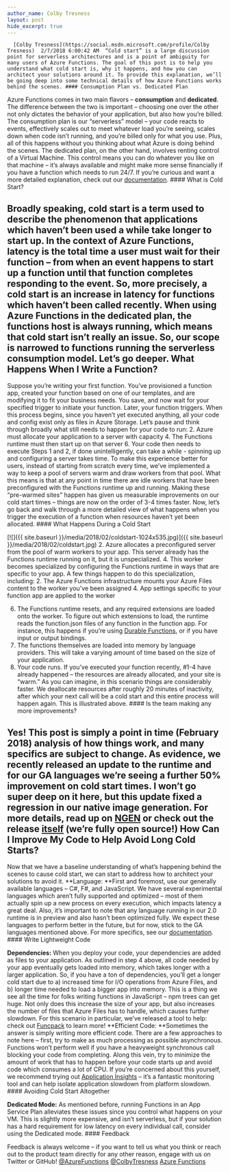 ```yaml
---
author_name: Colby Tresness
layout: post
hide_excerpt: true
---
```

      [Colby Tresness](https://social.msdn.microsoft.com/profile/Colby Tresness)  2/7/2018 6:00:42 AM  “Cold start” is a large discussion point for serverless architectures and is a point of ambiguity for many users of Azure Functions. The goal of this post is to help you understand what cold start is, why it happens, and how you can architect your solutions around it. To provide this explanation, we’ll be going deep into some technical details of how Azure Functions works behind the scenes. #### Consumption Plan vs. Dedicated Plan

 Azure Functions comes in two main flavors – **consumption** and **dedicated**. The difference between the two is important – choosing one over the other not only dictates the behavior of your application, but also how you’re billed. The consumption plan is our “serverless” model – your code reacts to events, effectively scales out to meet whatever load you’re seeing, scales down when code isn’t running, and you’re billed only for what you use. Plus, all of this happens without you thinking about what Azure is doing behind the scenes. The dedicated plan, on the other hand, involves renting control of a Virtual Machine. This control means you can do whatever you like on that machine – it’s always available and might make more sense financially if you have a function which needs to run 24/7. If you’re curious and want a more detailed explanation, check out our [documentation](https://docs.microsoft.com/en-us/azure/azure-functions/functions-scale). #### What is Cold Start?

 Broadly speaking, cold start is a term used to describe the phenomenon that applications which haven’t been used a while take longer to start up. In the context of Azure Functions, latency is the total time a user must wait for their function – from when an event happens to start up a function until that function completes responding to the event. So, more precisely, a cold start is an increase in latency for functions which haven’t been called recently. When using Azure Functions in the dedicated plan, the functions host is always running, which means that cold start isn’t really an issue. So, our scope is narrowed to functions running the serverless consumption model. Let’s go deeper. What Happens When I Write a Function?
-------------------------------------

 Suppose you’re writing your first function. You’ve provisioned a function app, created your function based on one of our templates, and are modifying it to fit your business needs. You save, and now wait for your specified trigger to initiate your function. Later, your function triggers. When this process begins, since you haven’t yet executed anything, all your code and config exist only as files in Azure Storage. Let’s pause and think through broadly what still needs to happen for your code to run:  2. Azure must allocate your application to a server with capacity
 4. The Functions runtime must then start up on that server
 6. Your code then needs to execute
  Steps 1 and 2, if done unintelligently, can take a while - spinning up and configuring a server takes time. To make this experience better for users, instead of starting from scratch every time, we’ve implemented a way to keep a pool of servers warm and draw workers from that pool. What this means is that at any point in time there are idle workers that have been preconfigured with the Functions runtime up and running. Making these “pre-warmed sites” happen has given us measurable improvements on our cold start times – things are now on the order of 3-4 times faster. Now, let’s go back and walk through a more detailed view of what happens when you trigger the execution of a function when resources haven’t yet been allocated. #### What Happens During a Cold Start

 [![]({{ site.baseurl }}/media/2018/02/coldstart-1024x535.jpg)]({{ site.baseurl }}/media/2018/02/coldstart.jpg)  2. Azure allocates a preconfigured server from the pool of warm workers to your app. This server already has the Functions runtime running on it, but it is unspecialized.
 4. This worker becomes specialized by configuring the Functions runtime in ways that are specific to your app. A few things happen to do this specialization, including: 
	 2. The Azure Functions infrastructure mounts your Azure Files content to the worker you’ve been assigned
	 4. App settings specific to your function app are applied to the worker
	  
 6. The Functions runtime resets, and any required extensions are loaded onto the worker. To figure out which extensions to load, the runtime reads the function.json files of any function in the function app. For instance, this happens if you’re using [Durable Functions](https://docs.microsoft.com/en-us/azure/azure-functions/durable-functions-overview), or if you have input or output bindings.
 8. The functions themselves are loaded into memory by language providers. This will take a varying amount of time based on the size of your application.
 10. Your code runs.
  If you’ve executed your function recently, #1-4 have already happened – the resources are already allocated, and your site is “warm.” As you can imagine, in this scenario things are considerably faster. We deallocate resources after roughly 20 minutes of inactivity, after which your next call will be a cold start and this entire process will happen again. This is illustrated above. #### Is the team making any more improvements?

 Yes! This post is simply a point in time (February 2018) analysis of how things work, and many specifics are subject to change. As evidence, we recently released an update to the runtime and for our GA languages we’re seeing a further 50% improvement on cold start times. I won’t go super deep on it here, but this update fixed a regression in our native image generation. For more details, read up on [NGEN](https://docs.microsoft.com/en-us/dotnet/framework/tools/ngen-exe-native-image-generator) or check out the release [itself](https://github.com/Azure/azure-webjobs-sdk-script/releases/tag/v1.0.11490) (we’re fully open source!) How Can I Improve My Code to Help Avoid Long Cold Starts?
---------------------------------------------------------

 Now that we have a baseline understanding of what’s happening behind the scenes to cause cold start, we can start to address how to architect your solutions to avoid it. **Language: **First and foremost, use our generally available languages – C#, F#, and JavaScript. We have several experimental languages which aren’t fully supported and optimized – most of them actually spin up a new process on every execution, which impacts latency a great deal. Also, it’s important to note that any language running in our 2.0 runtime is in preview and also hasn’t been optimized fully. We expect these languages to perform better in the future, but for now, stick to the GA languages mentioned above. For more specifics, see our [documentation](https://docs.microsoft.com/en-us/azure/azure-functions/functions-versions). #### Write Lightweight Code

 **Dependencies:** When you deploy your code, your dependencies are added as files to your application. As outlined in step 4 above, all code needed by your app eventually gets loaded into memory, which takes longer with a larger application. So, if you have a ton of dependencies, you’ll get a longer cold start due to a) increased time for I/O operations from Azure Files, and b) longer time needed to load a bigger app into memory. This is a thing we see all the time for folks writing functions in JavaScript – npm trees can get huge. Not only does this increase the size of your app, but also increases the number of files that Azure Files has to handle, which causes further slowdown. For this scenario in particular, we’ve released a tool to help: check out [Funcpack](https://github.com/Azure/azure-functions-pack/releases/tag/1.0.0) to learn more! **Efficient Code: **Sometimes the answer is simply writing more efficient code. There are a few approaches to note here – first, try to make as much processing as possible asynchronous. Functions won’t perform well if you have a heavyweight synchronous call blocking your code from completing. Along this vein, try to minimize the amount of work that has to happen before your code starts up and avoid code which consumes a lot of CPU. If you’re concerned about this yourself, we recommend trying out [Application Insights](https://azure.microsoft.com/en-us/services/application-insights/) – it’s a fantastic monitoring tool and can help isolate application slowdown from platform slowdown. #### Avoiding Cold Start Altogether

 **Dedicated Mode:** As mentioned before, running Functions in an App Service Plan alleviates these issues since you control what happens on your VM. This is slightly more expensive, and isn’t serverless, but if your solution has a hard requirement for low latency on every individual call, consider using the Dedicated mode. #### Feedback

 Feedback is always welcome – if you want to tell us what you think or reach out to the product team directly for any other reason, engage with us on Twitter or GitHub! [@AzureFunctions](https://twitter.com/AzureFunctions) [@ColbyTresness](https://twitter.com/ColbyTresness) [Azure Functions](https://github.com/Azure/Azure-Functions)     